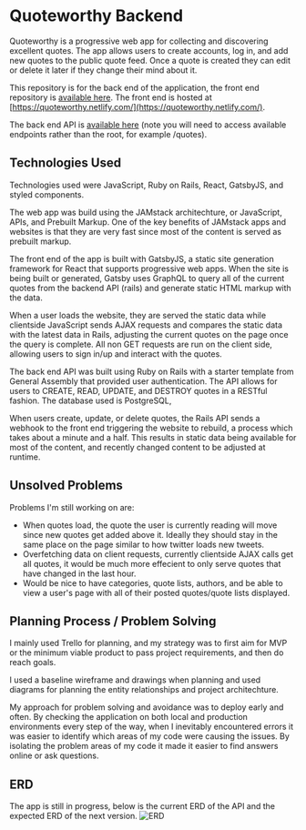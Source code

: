 # Quoteworthy Backend

Quoteworthy is a progressive web app for collecting and discovering excellent quotes. The app allows users to create accounts, log in, and add new quotes to the public quote feed. Once a quote is created they can edit or delete it later if they change their mind about it.

This repository is for the back end of the application, the front end repository is [available here](https://github.com/LucasLombardo/quoteworthy-frontend). The front end is hosted at [https://quoteworthy.netlify.com/](https://quoteworthy.netlify.com/).

The back end API is [available here](https://quoteworthy-backend.herokuapp.com/) (note you will need to access available endpoints rather than the root, for example /quotes).

## Technologies Used

Technologies used were JavaScript, Ruby on Rails, React, GatsbyJS, and styled components.

The web app was build using the JAMstack architechture, or JavaScript, APIs, and Prebuilt Markup. One of the key benefits of JAMstack apps and websites is that they are very fast since most of the content is served as prebuilt markup.

The front end of the app is built with GatsbyJS, a static site generation framework for React that supports progressive web apps. When the site is being built or generated, Gatsby uses GraphQL to query all of the current quotes from the backend API (rails) and generate static HTML markup with the data. 

When a user loads the website, they are served the static data while clientside JavaScript sends AJAX requests and compares the static data with the latest data in Rails, adjusting the current quotes on the page once the query is complete. All non GET requests are run on the client side, allowing users to sign in/up and interact with the quotes.

The back end API was built using Ruby on Rails with a starter template from General Assembly that provided user authentication. The API allows for users to CREATE, READ, UPDATE, and DESTROY quotes in a RESTful fashion. The database used is PostgreSQL,

When users create, update, or delete quotes, the Rails API sends a webhook to the front end triggering the website to rebuild, a process which takes about a minute and a half. This results in static data being available for most of the content, and recently changed content to be adjusted at runtime. 

## Unsolved Problems

Problems I'm still working on are:
-   When quotes load, the quote the user is currently reading will move since new quotes get added above it. Ideally they should stay in the same place on the page similar to how twitter loads new tweets. 
-   Overfetching data on client requests, currently clientside AJAX calls get all quotes, it would be much more effecient to only serve quotes that have changed in the last hour.
-   Would be nice to have categories, quote lists, authors, and be able to view a user's page with all of their posted quotes/quote lists displayed.

## Planning Process / Problem Solving

I mainly used Trello for planning, and my strategy was to first aim for MVP or the minimum viable product to pass project requirements, and then do reach goals.

I used a baseline wireframe and drawings when planning and used diagrams for planning the entity relationships and project architechture. 

My approach for problem solving and avoidance was to deploy early and often. By checking the application on both local and production environments every step of the way, when I inevitably encountered errors it was easier to identify which areas of my code were causing the issues. By isolating the problem areas of my code it made it easier to find answers online or ask questions.

## ERD

The app is still in progress, below is the current ERD of the API and the expected ERD of the next version.
![ERD](https://imagizer.imageshack.com/img923/7421/g2kJdA.png "ERD")
